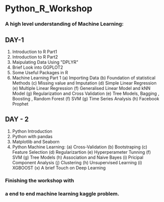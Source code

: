 # Python_R_Workshop
### A high level understanding of Machine Learning:

## DAY-1
1) Introduction to R Part1
2) Introduction to R Part2
3) Maipulating Data Using "DPLYR"
4) Brief Look into GGPLOT2
5) Some Useful Packages in R
6) Machine Learning Part 1
  (a) Importing Data
  (b) Foundation of statistical Methods
  (c) Missing value and Imputation
  (d) Simple Linear Regression
  (e) Multiple Linear Regression
  (f) Generalised Linear Model and kNN Model
  (g) Regularization and Cross Validation
  (e) Tree Models, Bagging , Boosting , Random Forest
  (f) SVM
  (g) Time Series Analysis
  (h) Facebook Prophet

## DAY - 2
1) Python Introduction
2) Python with pandas
3) Matplotlib and Seaborn
4) Python Machine Learning:
  (a) Cross-Validation
  (b) Bootstraping
  (c) Feature Selection
  (d) Regularizartion
  (e) Hyperperameter Tunning
  (f) SVM
  (g) Tree Models
  (h) Association and Naive Bayes
  (i) Pricipal Component Analysis
  (j) Clustering
  (h) Unsupervised Learning
  (i) XGBOOST 
  (x) A brief Touch on Deep Learning
  
### Finishing the workshop with
### a end to end machine learning kaggle problem.



